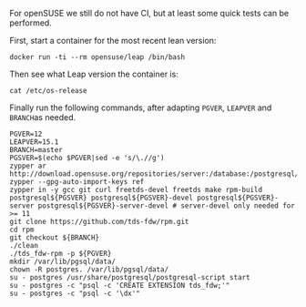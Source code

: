 For openSUSE we still do not have CI, but at least some quick tests can be performed.

First, start a container for the most recent lean version:
```
docker run -ti --rm opensuse/leap /bin/bash
```

Then see what Leap version the container is:
```
cat /etc/os-release
```

Finally run the following commands, after adapting `PGVER`, `LEAPVER` and `BRANCH`as needed.
```
PGVER=12
LEAPVER=15.1
BRANCH=master
PGSVER=$(echo $PGVER|sed -e 's/\.//g')
zypper ar http://download.opensuse.org/repositories/server:/database:/postgresql/openSUSE_Leap_${LEAPVER}/server:database:postgresql.repo
zypper --gpg-auto-import-keys ref
zypper in -y gcc git curl freetds-devel freetds make rpm-build postgresql${PGSVER} postgresql${PGSVER}-devel postgresql${PGSVER}-server postgresql${PGSVER}-server-devel # server-devel only needed for >= 11
git clone https://github.com/tds-fdw/rpm.git
cd rpm
git checkout ${BRANCH}
./clean
./tds_fdw-rpm -p ${PGVER}
mkdir /var/lib/pgsql/data/
chown -R postgres. /var/lib/pgsql/data/
su - postgres /usr/share/postgresql/postgresql-script start
su - postgres -c "psql -c 'CREATE EXTENSION tds_fdw;'"
su - postgres -c "psql -c '\dx'"
